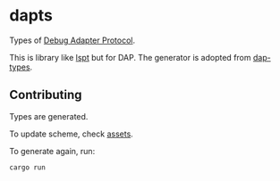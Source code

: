 # dapts

Types of [Debug Adapter Protocol](https://microsoft.github.io/debug-adapter-protocol/).

This is library like [lspt](https://github.com/g-plane/lspt) but for DAP.
The generator is adopted from [dap-types](https://github.com/zed-industries/dap-types).

## Contributing

Types are generated.

To update scheme, check [assets](./assets/README.md).

To generate again, run:

```bash
cargo run
```
